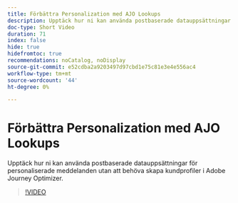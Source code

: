 ```yaml
---
title: Förbättra Personalization med AJO Lookups
description: Upptäck hur ni kan använda postbaserade datauppsättningar för personaliserade meddelanden utan att behöva skapa kundprofiler i Adobe Journey Optimizer.
doc-type: Short Video
duration: 71
index: false
hide: true
hidefromtoc: true
recommendations: noCatalog, noDisplay
source-git-commit: e52cdba2a9203497d97cbd1e75c81e3e4e556ac4
workflow-type: tm+mt
source-wordcount: '44'
ht-degree: 0%

---
```



# Förbättra Personalization med AJO Lookups

Upptäck hur ni kan använda postbaserade datauppsättningar för personaliserade meddelanden utan att behöva skapa kundprofiler i Adobe Journey Optimizer.

<!-- 62_S522_3442522_70_enhancing-personalization-with-ajo-lookups -->
>[!VIDEO](https://video.tv.adobe.com/v/3458226/?learn=on&enablevpops=true)
